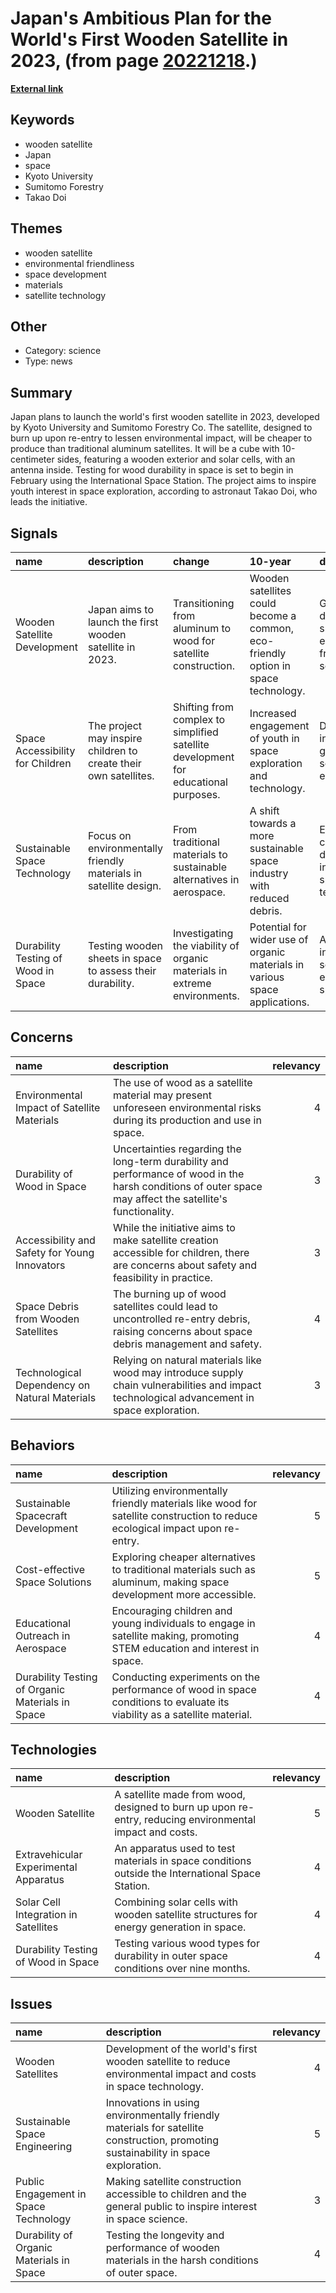 # __Japan's Ambitious Plan for the World's First Wooden Satellite in 2023__, (from page [20221218](https://kghosh.substack.com/p/20221218).)

__[External link](https://asia.nikkei.com/Business/Aerospace-Defense/World-s-1st-wooden-satellite-planned-for-2023-launch-in-Japan)__



## Keywords

* wooden satellite
* Japan
* space
* Kyoto University
* Sumitomo Forestry
* Takao Doi

## Themes

* wooden satellite
* environmental friendliness
* space development
* materials
* satellite technology

## Other

* Category: science
* Type: news

## Summary

Japan plans to launch the world's first wooden satellite in 2023, developed by Kyoto University and Sumitomo Forestry Co. The satellite, designed to burn up upon re-entry to lessen environmental impact, will be cheaper to produce than traditional aluminum satellites. It will be a cube with 10-centimeter sides, featuring a wooden exterior and solar cells, with an antenna inside. Testing for wood durability in space is set to begin in February using the International Space Station. The project aims to inspire youth interest in space exploration, according to astronaut Takao Doi, who leads the initiative.

## Signals

| name                                | description                                                      | change                                                                              | 10-year                                                                           | driving-force                                                                |   relevancy |
|:------------------------------------|:-----------------------------------------------------------------|:------------------------------------------------------------------------------------|:----------------------------------------------------------------------------------|:-----------------------------------------------------------------------------|------------:|
| Wooden Satellite Development        | Japan aims to launch the first wooden satellite in 2023.         | Transitioning from aluminum to wood for satellite construction.                     | Wooden satellites could become a common, eco-friendly option in space technology. | Growing demand for sustainable and environmentally friendly space solutions. |           4 |
| Space Accessibility for Children    | The project may inspire children to create their own satellites. | Shifting from complex to simplified satellite development for educational purposes. | Increased engagement of youth in space exploration and technology.                | Desire to inspire the next generation of scientists and engineers.           |           3 |
| Sustainable Space Technology        | Focus on environmentally friendly materials in satellite design. | From traditional materials to sustainable alternatives in aerospace.                | A shift towards a more sustainable space industry with reduced debris.            | Environmental concerns driving innovation in space technology.               |           5 |
| Durability Testing of Wood in Space | Testing wooden sheets in space to assess their durability.       | Investigating the viability of organic materials in extreme environments.           | Potential for wider use of organic materials in various space applications.       | Advancements in materials science and engineering for space.                 |           4 |

## Concerns

| name                                          | description                                                                                                                                               |   relevancy |
|:----------------------------------------------|:----------------------------------------------------------------------------------------------------------------------------------------------------------|------------:|
| Environmental Impact of Satellite Materials   | The use of wood as a satellite material may present unforeseen environmental risks during its production and use in space.                                |           4 |
| Durability of Wood in Space                   | Uncertainties regarding the long-term durability and performance of wood in the harsh conditions of outer space may affect the satellite's functionality. |           3 |
| Accessibility and Safety for Young Innovators | While the initiative aims to make satellite creation accessible for children, there are concerns about safety and feasibility in practice.                |           3 |
| Space Debris from Wooden Satellites           | The burning up of wood satellites could lead to uncontrolled re-entry debris, raising concerns about space debris management and safety.                  |           4 |
| Technological Dependency on Natural Materials | Relying on natural materials like wood may introduce supply chain vulnerabilities and impact technological advancement in space exploration.              |           3 |

## Behaviors

| name                                             | description                                                                                                                  |   relevancy |
|:-------------------------------------------------|:-----------------------------------------------------------------------------------------------------------------------------|------------:|
| Sustainable Spacecraft Development               | Utilizing environmentally friendly materials like wood for satellite construction to reduce ecological impact upon re-entry. |           5 |
| Cost-effective Space Solutions                   | Exploring cheaper alternatives to traditional materials such as aluminum, making space development more accessible.          |           5 |
| Educational Outreach in Aerospace                | Encouraging children and young individuals to engage in satellite making, promoting STEM education and interest in space.    |           4 |
| Durability Testing of Organic Materials in Space | Conducting experiments on the performance of wood in space conditions to evaluate its viability as a satellite material.     |           4 |

## Technologies

| name                                  | description                                                                                             |   relevancy |
|:--------------------------------------|:--------------------------------------------------------------------------------------------------------|------------:|
| Wooden Satellite                      | A satellite made from wood, designed to burn up upon re-entry, reducing environmental impact and costs. |           5 |
| Extravehicular Experimental Apparatus | An apparatus used to test materials in space conditions outside the International Space Station.        |           4 |
| Solar Cell Integration in Satellites  | Combining solar cells with wooden satellite structures for energy generation in space.                  |           4 |
| Durability Testing of Wood in Space   | Testing various wood types for durability in outer space conditions over nine months.                   |           4 |

## Issues

| name                                     | description                                                                                                                        |   relevancy |
|:-----------------------------------------|:-----------------------------------------------------------------------------------------------------------------------------------|------------:|
| Wooden Satellites                        | Development of the world's first wooden satellite to reduce environmental impact and costs in space technology.                    |           4 |
| Sustainable Space Engineering            | Innovations in using environmentally friendly materials for satellite construction, promoting sustainability in space exploration. |           5 |
| Public Engagement in Space Technology    | Making satellite construction accessible to children and the general public to inspire interest in space science.                  |           3 |
| Durability of Organic Materials in Space | Testing the longevity and performance of wooden materials in the harsh conditions of outer space.                                  |           4 |